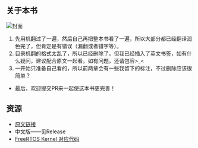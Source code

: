 ## 关于本书

![封面](https://i-blog.csdnimg.cn/direct/35b85fe8e5b64567ab5008234535c088.png#pic_center)

1. 先用机翻过了一遍，然后自己再把整本书看了一遍，所以大部分都已经翻译润色完了，但肯定是有错误（漏翻或者错字等）。
2. 目录机翻的格式太乱了，所以已经删除了。但我已经插入了英文书签，如有什么疑问，建议配合原文一起看。如有问题，还请包容>_<
3. 一开始只准备自己看的，所以前两章会有一些我留下的标注，不过删除应该很简单？

- 最后，欢迎提交PR来一起使这本书更完善！

## 资源

- [原文链接](https://github.com/FreeRTOS/FreeRTOS-Kernel-Book/releases/download/V1.0/Mastering-the-FreeRTOS-Real-Time-Kernel.v1.0.pdf)
- 中文版——见Release
- [FreeRTOS Kernel 对应代码](https://github.com/FreeRTOS/FreeRTOS-Kernel/archive/refs/tags/V10.4.0-kernel-only.zip)
